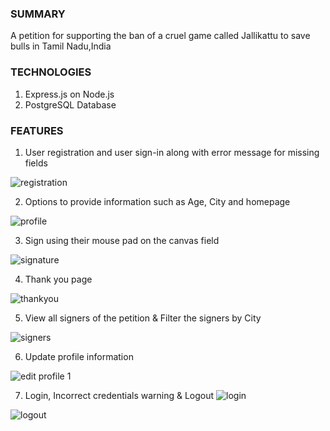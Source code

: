 ### SUMMARY
A petition for supporting the ban of a cruel game called Jallikattu to save bulls in Tamil Nadu,India

### TECHNOLOGIES
1. Express.js on Node.js
2. PostgreSQL Database

### FEATURES
1. User registration and user sign-in along with error message for missing fields

![registration](https://user-images.githubusercontent.com/31618335/32996131-07194992-cd7f-11e7-982d-a68d20741296.gif)

2. Options to provide information such as Age, City and homepage

![profile](https://user-images.githubusercontent.com/31618335/32996130-06fa3e4e-cd7f-11e7-8876-5a0d3939502c.gif)

3. Sign using their mouse pad on the canvas field

![signature](https://user-images.githubusercontent.com/31618335/32996132-0740d7fa-cd7f-11e7-9976-033b64f502ba.gif)

4. Thank you page

![thankyou](https://user-images.githubusercontent.com/31618335/32995129-8f7a5948-cd70-11e7-8e29-14d083458ee8.JPG)

5. View all signers of the petition &  Filter the signers by City

![signers](https://user-images.githubusercontent.com/31618335/32996133-0773f702-cd7f-11e7-8af8-38f49213bcd1.gif)

6. Update profile information

![edit profile 1](https://user-images.githubusercontent.com/31618335/32996171-c2e5a22e-cd7f-11e7-8fbe-ffa11c6a7df6.gif)

7. Login, Incorrect credentials warning & Logout
![login](https://user-images.githubusercontent.com/31618335/32996128-06ba4a0a-cd7f-11e7-9ea3-689e9cead216.gif)

![logout](https://user-images.githubusercontent.com/31618335/32996129-06d9ef5e-cd7f-11e7-8e62-5e2e7ca6a5ea.gif)
